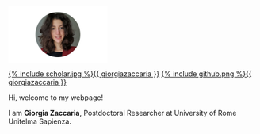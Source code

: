 
  <img src="ZacGithub.jpg" style="width:200px;" align="middle"/>


<a href="https://scholar.google.it/citations?hl=it&authuser=1&user=svSITAkAAAAJ"><span class="icon icon--scholar">{% include scholar.jpg %}</span><span class="username">{{ giorgiazaccaria }}</span></a>
<a href="https://github.com/giorgiazaccaria?tab=repositories"><span class="icon icon--github">{% include github.png %}</span><span class="username">{{ giorgiazaccaria }}</span></a>

Hi, welcome to my webpage!

I am **Giorgia Zaccaria**, Postdoctoral Researcher at University of Rome Unitelma Sapienza.
